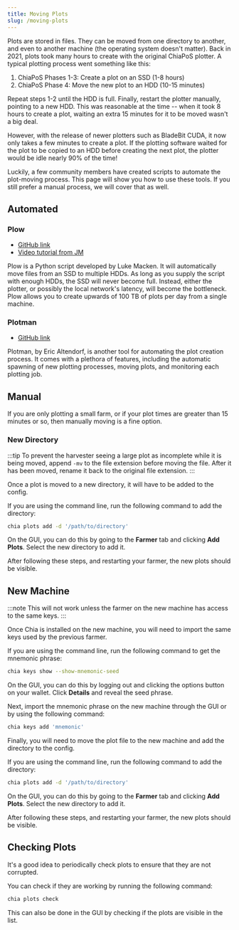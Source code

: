```yaml
---
title: Moving Plots
slug: /moving-plots
---
```


Plots are stored in files. They can be moved from one directory to another, and even to another machine (the operating system doesn't matter). Back in 2021, plots took many hours to create with the original ChiaPoS plotter. A typical plotting process went something like this:

1. ChiaPoS Phases 1-3: Create a plot on an SSD (1-8 hours)
2. ChiaPoS Phase 4: Move the new plot to an HDD (10-15 minutes)

Repeat steps 1-2 until the HDD is full. Finally, restart the plotter manually, pointing to a new HDD. This was reasonable at the time -- when it took 8 hours to create a plot, waiting an extra 15 minutes for it to be moved wasn't a big deal.

However, with the release of newer plotters such as BladeBit CUDA, it now only takes a few minutes to create a plot. If the plotting software waited for the plot to be copied to an HDD before creating the next plot, the plotter would be idle nearly 90% of the time!

Luckily, a few community members have created scripts to automate the plot-moving process. This page will show you how to use these tools. If you still prefer a manual process, we will cover that as well.

## Automated

### Plow

- [GitHub link](https://github.com/lmacken/plow)
- [Video tutorial from JM](https://www.youtube.com/watch?v=0xjqQ9paHq0)

Plow is a Python script developed by Luke Macken. It will automatically move files from an SSD to multiple HDDs. As long as you supply the script with enough HDDs, the SSD will never become full. Instead, either the plotter, or possibly the local network's latency, will become the bottleneck. Plow allows you to create upwards of 100 TB of plots per day from a single machine.

### Plotman

- [GitHub link](https://github.com/ericaltendorf/plotman)

Plotman, by Eric Altendorf, is another tool for automating the plot creation process. It comes with a plethora of features, including the automatic spawning of new plotting processes, moving plots, and monitoring each plotting job.

## Manual

If you are only plotting a small farm, or if your plot times are greater than 15 minutes or so, then manually moving is a fine option.

### New Directory

:::tip
To prevent the harvester seeing a large plot as incomplete while it is being moved, append `-mv` to the file extension before moving the file. After it has been moved, rename it back to the original file extension.
:::

Once a plot is moved to a new directory, it will have to be added to the config.

If you are using the command line, run the following command to add the directory:

```bash
chia plots add -d '/path/to/directory'
```

On the GUI, you can do this by going to the **Farmer** tab and clicking **Add Plots**. Select the new directory to add it.

After following these steps, and restarting your farmer, the new plots should be visible.

## New Machine

:::note
This will not work unless the farmer on the new machine has access to the same keys.
:::

Once Chia is installed on the new machine, you will need to import the same keys used by the previous farmer.

If you are using the command line, run the following command to get the mnemonic phrase:

```bash
chia keys show --show-mnemonic-seed
```

On the GUI, you can do this by logging out and clicking the options button on your wallet. Click **Details** and reveal the seed phrase.

Next, import the mnemonic phrase on the new machine through the GUI or by using the following command:

```bash
chia keys add 'mnemonic'
```

Finally, you will need to move the plot file to the new machine and add the directory to the config.

If you are using the command line, run the following command to add the directory:

```bash
chia plots add -d '/path/to/directory'
```

On the GUI, you can do this by going to the **Farmer** tab and clicking **Add Plots**. Select the new directory to add it.

After following these steps, and restarting your farmer, the new plots should be visible.

## Checking Plots

It's a good idea to periodically check plots to ensure that they are not corrupted.

You can check if they are working by running the following command:

```bash
chia plots check
```

This can also be done in the GUI by checking if the plots are visible in the list.
